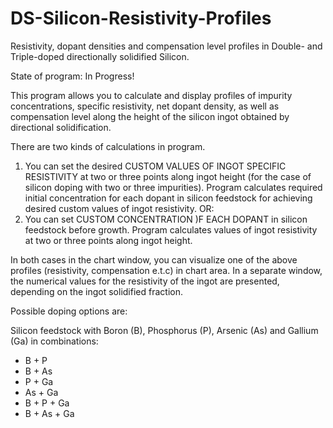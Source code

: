 # DS-Silicon-Resistivity-Profiles
Resistivity, dopant densities and compensation level profiles in Double- and Triple-doped directionally solidified Silicon.

State of program: In Progress!

This program allows you to calculate and display profiles of impurity concentrations, specific resistivity, 
net dopant density, as well as compensation level along the height of the silicon ingot obtained by directional solidification.

There are two kinds of calculations in program.
1. You can set the desired CUSTOM VALUES OF INGOT SPECIFIC RESISTIVITY at two or three points along ingot height 
(for the case of silicon doping with two or three impurities). Program calculates required initial concentration 
for each dopant in silicon feedstock for achieving desired custom values of ingot resistivity. 
OR:
2. You can set CUSTOM CONCENTRATION )F EACH DOPANT in silicon feedstock before growth. Program calculates values of 
ingot resistivity at two or three points along ingot height.

In both cases in the chart window, you can visualize one of the above profiles (resistivity, compensation e.t.c) in chart area. In a separate window, the numerical values for the resistivity of the ingot are presented, depending on the ingot solidified fraction.

Possible doping options are:

Silicon feedstock with Boron (B), Phosphorus (P), Arsenic (As) and Gallium (Ga) in combinations:

- B + P
- B + As
- P + Ga
- As + Ga
- B + P + Ga
- B + As + Ga



